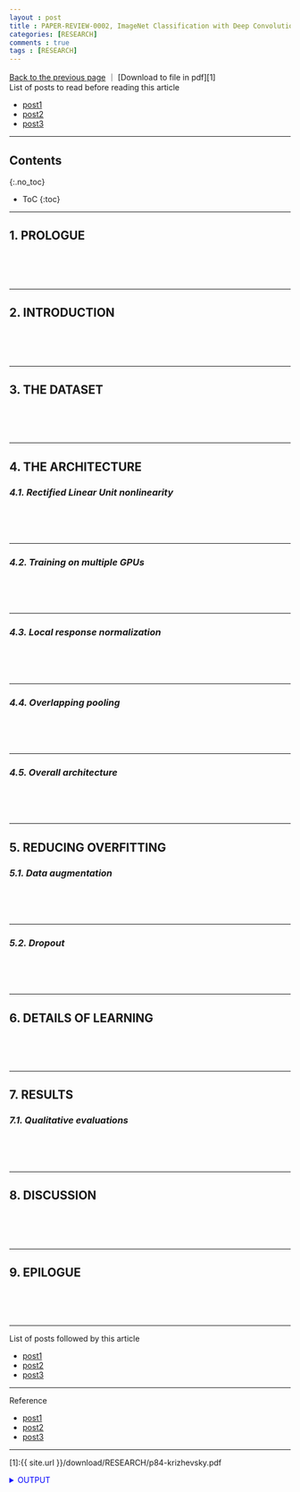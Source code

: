 ```yaml
---
layout : post
title : PAPER-REVIEW-0002, ImageNet Classification with Deep Convolutional Neural Networks
categories: [RESEARCH]
comments : true
tags : [RESEARCH]
---
```


[Back to the previous page](https://userdyk-github.github.io/research/PAPER-REVIEW.html)
｜ [Download to file in pdf][1] <br>
List of posts to read before reading this article
- <a href='https://userdyk-github.github.io/'>post1</a>
- <a href='https://userdyk-github.github.io/'>post2</a>
- <a href='https://userdyk-github.github.io/'>post3</a>

---

## Contents
{:.no_toc}

* ToC
{:toc}

<hr class="division1">

## **1. PROLOGUE**

<br><br><br>
<hr class="division2">

## **2. INTRODUCTION**

<br><br><br>
<hr class="division2">

## **3. THE DATASET**

<br><br><br>
<hr class="division2">

## **4. THE ARCHITECTURE**

### ***4.1. Rectified Linear Unit nonlinearity***

<br><br><br>

---

### ***4.2. Training on multiple GPUs***

<br><br><br>

---

### ***4.3. Local response normalization***

<br><br><br>

---

### ***4.4. Overlapping pooling***

<br><br><br>

---

### ***4.5. Overall architecture***

<br><br><br>
<hr class="division2">

## **5. REDUCING OVERFITTING**

### ***5.1. Data augmentation***

<br><br><br>

---

### ***5.2. Dropout***


<br><br><br>
<hr class="division2">

## **6. DETAILS OF LEARNING**

<br><br><br>
<hr class="division2">

## **7. RESULTS**

### ***7.1. Qualitative evaluations***

<br><br><br>
<hr class="division2">

## **8. DISCUSSION**

<br><br><br>
<hr class="division2">

## **9. EPILOGUE**


<br><br><br>

<hr class="division1">

List of posts followed by this article
- [post1](https://userdyk-github.github.io/)
- <a href='https://userdyk-github.github.io/'>post2</a>
- <a href='https://userdyk-github.github.io/'>post3</a>

---

Reference
- [post1](https://userdyk-github.github.io/)
- <a href='https://userdyk-github.github.io/'>post2</a>
- <a href='https://userdyk-github.github.io/'>post3</a>

---

[1]:{{ site.url }}/download/RESEARCH/p84-krizhevsky.pdf

<details markdown="1">
<summary class='jb-small' style="color:blue">OUTPUT</summary>
<hr class='division3'>
<hr class='division3'>
</details>
